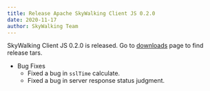 ```yaml
---
title: Release Apache SkyWalking Client JS 0.2.0
date: 2020-11-17
author: SkyWalking Team
---
```


SkyWalking Client JS 0.2.0 is released. Go to [downloads](/downloads) page to find release tars.

- Bug Fixes
  - Fixed a bug in `sslTime` calculate.
  - Fixed a bug in server response status judgment.